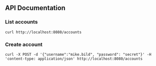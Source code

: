 ## API Documentation

### List accounts

```
curl http://localhost:8080/accounts
```

### Create account

```
curl -X POST -d '{"username":"mike.bild", "password": "secret"}' -H 'content-type: application/json' http://localhost:8080/accounts
```
